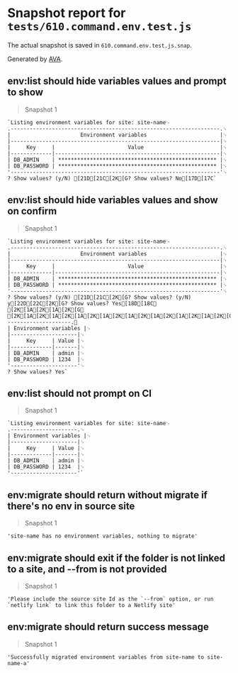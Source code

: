 # Snapshot report for `tests/610.command.env.test.js`

The actual snapshot is saved in `610.command.env.test.js.snap`.

Generated by [AVA](https://avajs.dev).

## env:list should hide variables values and prompt to show

> Snapshot 1

    `Listing environment variables for site: site-name␊
    .------------------------------------------------------------------.␊
    |                      Environment variables                       |␊
    |------------------------------------------------------------------|␊
    |     Key     |                       Value                        |␊
    |-------------|----------------------------------------------------|␊
    | DB_ADMIN    | ************************************************** |␊
    | DB_PASSWORD | ************************************************** |␊
    '------------------------------------------------------------------'␊
    ? Show values? (y/N) [21D[21C[2K[G? Show values? No[17D[17C`

## env:list should hide variables values and show on confirm

> Snapshot 1

    `Listing environment variables for site: site-name␊
    .------------------------------------------------------------------.␊
    |                      Environment variables                       |␊
    |------------------------------------------------------------------|␊
    |     Key     |                       Value                        |␊
    |-------------|----------------------------------------------------|␊
    | DB_ADMIN    | ************************************************** |␊
    | DB_PASSWORD | ************************************************** |␊
    '------------------------------------------------------------------'␊
    ? Show values? (y/N) [21D[21C[2K[G? Show values? (y/N) y[22D[22C[2K[G? Show values? Yes[18D[18C␊
    [2K[1A[2K[1A[2K[G␊
    [2K[1A[2K[1A[2K[1A[2K[1A[2K[1A[2K[1A[2K[1A[2K[1A[2K[G.---------------------.␊
    | Environment variables |␊
    |---------------------|␊
    |     Key     | Value |␊
    |-------------|-------|␊
    | DB_ADMIN    | admin |␊
    | DB_PASSWORD | 1234  |␊
    '---------------------'␊
    ? Show values? Yes`

## env:list should not prompt on CI

> Snapshot 1

    `Listing environment variables for site: site-name␊
    .---------------------.␊
    | Environment variables |␊
    |---------------------|␊
    |     Key     | Value |␊
    |-------------|-------|␊
    | DB_ADMIN    | admin |␊
    | DB_PASSWORD | 1234  |␊
    '---------------------'`

## env:migrate should return without migrate if there's no env in source site

> Snapshot 1

    'site-name has no environment variables, nothing to migrate'

## env:migrate should exit if the folder is not linked to a site, and --from is not provided

> Snapshot 1

    'Please include the source site Id as the `--from` option, or run `netlify link` to link this folder to a Netlify site'

## env:migrate should return success message

> Snapshot 1

    'Successfully migrated environment variables from site-name to site-name-a'
